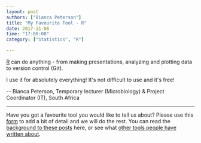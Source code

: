 ```yaml
---
layout: post
authors: ["Bianca Peterson"]
title: "My Favourite Tool - R"
date: 2017-11-06
time: "17:00:00"
category: ["Statistics", "R"]

---
```


[R](https://www.r-project.org/) can do anything - from making presentations, analyzing and plotting data to version control (Git). 

I use it for absolutely everything! It's not difficult to use and it's free!

-- Bianca Peterson, Temporary lecturer (Microbiology) & Project Coordinator (IT), South Africa

-----

 Have you got a favourite tool you would like to tell us about? 
 Please use this [form](https://docs.google.com/forms/d/e/1FAIpQLSeiu5NzJsLxYueaQrNn_qKbaa5JR2Sz12CeCRyedKQxwb54Dw/viewform) 
 to add a bit of detail and we will do the rest. You can read 
 the [background to these posts](https://software-carpentry.org/blog/2017/10/fave-tools.html) here, 
 or see what [other tools people have written about](https://software-carpentry.org/blog/2017/10/favorites.html).
